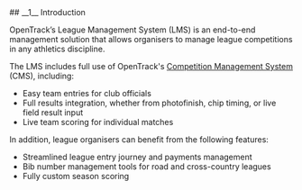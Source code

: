 <div markdown="1" data-aos="fade-up">	
## __1__ Introduction

OpenTrack’s League Management System (LMS) is an end-to-end management solution that allows organisers to manage league competitions in any athletics discipline.

The LMS includes full use of OpenTrack's <a href="/product/competition-management.html">Competition Management System</a> (CMS), including:
* Easy team entries for club officials
* Full results integration, whether from photofinish, chip timing, or live field result input
* Live team scoring for individual matches

In addition, league organisers can benefit from the following features:
* Streamlined league entry journey and payments management
* Bib number management tools for road and cross-country leagues
* Fully custom season scoring

</div>
